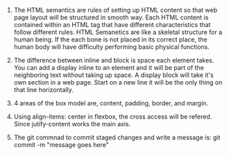 

1. The HTML semantics are rules of setting up HTML content so that web page layout will be structured in smooth way. Each HTML content is contained within an HTML tag that have different characteristics that follow different rules. HTML Semanetics are like a skeletal structure for a human being. If the each bone is not placed in its correct place, the human body will have difficulty performing basic physical functions. 

2. The difference between inline and block is space each element takes. You can add a display inline to an element and it will be part of the neighboring text without taking up space. A display block will take it's own section in a web page. Start on a new line it will be the only thing on that line horizontally. 

3. 4 areas of the box model are, content, padding, border, and margin. 

4. Using align-items: center in flexbox, the cross access will be refered. Since jutify-content works the    main axis. 

5. The git commnad to commit staged changes and write a message is: git commit -m "message goes here"
